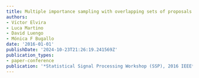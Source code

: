 ```yaml
---
title: Multiple importance sampling with overlapping sets of proposals
authors:
- Vı́ctor Elvira
- Luca Martino
- David Luengo
- Mónica F Bugallo
date: '2016-01-01'
publishDate: '2024-10-23T21:26:19.241569Z'
publication_types:
- paper-conference
publication: '*Statistical Signal Processing Workshop (SSP), 2016 IEEE*'
---
```

